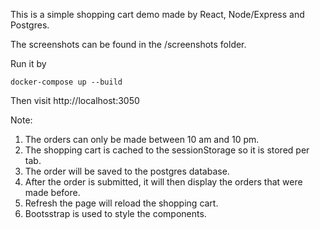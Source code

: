 
This is a simple shopping cart demo made by React, Node/Express and Postgres.

The screenshots can be found in the /screenshots folder.

Run it by 
```
docker-compose up --build
```

Then visit http://localhost:3050

Note: 

1. The orders can only be made between 10 am and 10 pm.
2. The shopping cart is cached to the sessionStorage so it is stored per tab.
3. The order will be saved to the postgres database.
4. After the order is submitted, it will then display the orders that were made before.
5. Refresh the page will reload the shopping cart.
6. Bootsstrap is used to style the components.

